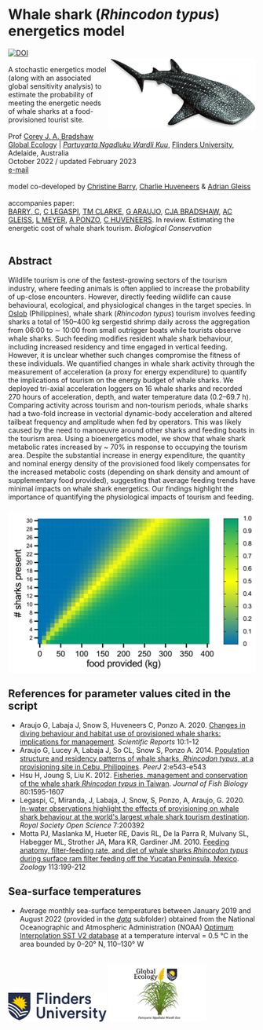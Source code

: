 # Whale shark (<em>Rhincodon typus</em>) energetics model
<img align="right" src="www/whaleshark.webp" alt="shark" width="300" style="margin-top: 20px">
<a href="https://zenodo.org/badge/latestdoi/550791924"><img src="https://zenodo.org/badge/550791924.svg" alt="DOI"></a>
<br>
<br>
A stochastic energetics model (along with an associated global sensitivity analysis) to estimate the probability of meeting the energetic needs of whale sharks at a food-provisioned tourist site.<br>
<br>
Prof <a href="https://globalecologyflinders.com/people/#DIRECTOR">Corey J. A. Bradshaw</a> <br>
<a href="http://globalecologyflinders.com" target="_blank">Global Ecology</a> | <em><a href="https://globalecologyflinders.com/partuyarta-ngadluku-wardli-kuu/" target="_blank">Partuyarta Ngadluku Wardli Kuu</a></em>, <a href="http://flinders.edu.au" target="_blank">Flinders University</a>, Adelaide, Australia <br>
October 2022 / updated February 2023<br>
<a href=mailto:corey.bradshaw@flinders.edu.au>e-mail</a> <br>
<br>
model co-developed by <a href="https://www.researchgate.net/profile/Christine-Barry-4">Christine Barry</a>, <a href="https://researchnow.flinders.edu.au/en/persons/charlie-huveneers-2">Charlie Huveneers</a> & <a href="http://profiles.murdoch.edu.au/myprofile/adrian-gleiss/">Adrian Gleiss</a><br>
<br>
accompanies paper:<br>
<a href="https://www.researchgate.net/profile/Christine-Barry-4">BARRY, C</a>, <a href="https://www.lamave.org/christine-tin-legaspi">C LEGASPI</a>, <a href="https://scholar.google.com/citations?user=FsRAsHcAAAAJ&hl=en">TM CLARKE</a>, <a href="https://www.researchgate.net/profile/Gonzalo-Araujo">G ARAUJO</a>, <a href="https://globalecologyflinders.com/people/#DIRECTOR">CJA BRADSHAW</a>, <a href="http://profiles.murdoch.edu.au/myprofile/adrian-gleiss/">AC GLEISS</a>, <a href="https://researchnow.flinders.edu.au/en/persons/lauren-meyer">L MEYER</a>, <a href="https://scholar.google.com/citations?user=zKpvsRUAAAAJ&hl=en">A PONZO</a>, <a href="https://researchnow.flinders.edu.au/en/persons/charlie-huveneers-2">C HUVENEERS</a>. In review. Estimating the energetic cost of whale shark tourism. <em>Biological Conservation</em><br>
<br>

## Abstract 

Wildlife tourism is one of the fastest-growing sectors of the tourism industry, where feeding animals is often applied to increase the probability of up-close encounters. However, directly feeding wildlife can cause behavioural, ecological, and physiological changes in the target species. In <a href="https://www.google.com.au/maps/place/Oslob+Whale+Shark+Watching/@9.4633642,123.3775451,17z/data=!4m12!1m6!3m5!1s0x33ab744452b80907:0x443d13a88e1123d7!2sOslob+Whale+Shark+Watching!8m2!3d9.4633589!4d123.3797338!3m4!1s0x33ab744452b80907:0x443d13a88e1123d7!8m2!3d9.4633589!4d123.3797338">Oslob</a> (Philippines), whale shark (<em>Rhincodon typus</em>) tourism involves feeding sharks a total of 150–400 kg sergestid shrimp daily across the aggregation from 06:00 to ∼ 10:00 from small outrigger boats while tourists observe whale sharks. Such feeding modifies resident whale shark behaviour, including increased residency and time engaged in vertical feeding. However, it is unclear whether such changes compromise the fitness of these individuals. We quantified changes in whale shark activity through the measurement of acceleration (a proxy for energy expenditure) to quantify the implications of tourism on the energy budget of whale sharks. We deployed tri-axial acceleration loggers on 16 whale sharks and recorded 270 hours of acceleration, depth, and water temperature data (0.2–69.7 h). Comparing activity across tourism and non-tourism periods, whale sharks had a two-fold increase in vectorial dynamic-body acceleration and altered tailbeat frequency and amplitude when fed by operators. This was likely caused by the need to manoeuvre around other sharks and feeding boats in the tourism area. Using a bioenergetics model, we show that whale shark metabolic rates increased by ~ 70% in response to occupying the tourism area. Despite the substantial increase in energy expenditure, the quantity and nominal energy density of the provisioned food likely compensates for the increased metabolic costs (depending on shark density and amount of supplementary food provided), suggesting that average feeding trends have minimal impacts on whale shark energetics. Our findings highlight the importance of quantifying the physiological impacts of tourism and feeding. 
<br>
<img align="center" src="www/Pr(needs met).png" alt="Pr(whale shark energetic needs met)" style="margin-top: 20px">

## References for parameter values cited in the script

- Araujo G, Labaja J, Snow S, Huveneers C, Ponzo A. 2020. <a href="https://www.nature.com/articles/s41598-020-73416-2">Changes in diving behaviour and habitat use of provisioned whale sharks: implications for management</a>. <em>Scientific Reports</em> 10:1-12
- Araujo G, Lucey A, Labaja J, So CL, Snow S, Ponzo A. 2014. <a href="https://peerj.com/articles/543/">Population structure and residency patterns of whale sharks, <em>Rhincodon typus</em>, at a provisioning site in Cebu, Philippines</a>. <em>PeerJ</em> 2:e543-e543
- Hsu H, Joung S, Liu K. 2012. <a href="https://onlinelibrary.wiley.com/doi/10.1111/j.1095-8649.2012.03234.x">Fisheries, management and conservation of the whale shark <em>Rhincodon typus</em> in Taiwan</a>. <em>Journal of Fish Biology</em> 80:1595-1607
- Legaspi, C, Miranda, J, Labaja, J, Snow, S, Ponzo, A, Araujo, G. 2020. <a href="https://royalsocietypublishing.org/doi/10.1098/rsos.200392">In-water observations highlight the effects of provisioning on whale shark behaviour at the world's largest whale shark tourism destination</a>. <em>Royal Society Open Science</em> 7:200392
- Motta PJ, Maslanka M, Hueter RE, Davis RL, De la Parra R, Mulvany SL, Habegger ML, Strother JA, Mara KR, Gardiner JM. 2010. <a href="https://www.sciencedirect.com/science/article/abs/pii/S0944200610000486">Feeding anatomy, filter-feeding rate, and diet of whale sharks <em>Rhincodon typus</em> during surface ram filter feeding off the Yucatan Peninsula, Mexico</a>. <em>Zoology</em> 113:199-212

## Sea-surface temperatures

- Average monthly sea-surface temperatures between January 2019 and August 2022 (provided in the <a href="https://github.com/cjabradshaw/WhaleSharkEnergeticsModel/tree/main/data"><em>data</em></a> subfolder) obtained from the National Oceanographic and Atmospheric Administration (NOAA) <a href="http://www.ncei.noaa.gov/products/optimum-interpolation-sst">Optimum Interpolation SST V2 database</a> at a temperature interval = 0.5 °C in the area bounded by 0–20° N, 110–130° W

<a href="https://www.flinders.edu.au"><img align="bottom-left" src="www/Flinders_University_Logo_Horizontal_RGB_Master.png" alt="Flinders University logo" width="200" style="margin-top: 20px"></a>
<a href="https://globalecologyflinders.com"><img align="bottom-left" src="www/GEL Logo Kaurna New Transp.png" alt="GEL logo" width="200" style="margin-top: 20px"></a>
